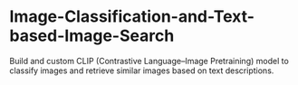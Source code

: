 # Image-Classification-and-Text-based-Image-Search
Build and custom CLIP (Contrastive Language–Image Pretraining) model to classify images and retrieve similar images based on text descriptions.
